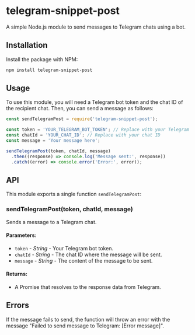 # telegram-snippet-post

A simple Node.js module to send messages to Telegram chats using a bot.

## Installation

Install the package with NPM:

```sh
npm install telegram-snippet-post
```

## Usage

To use this module, you will need a Telegram bot token and the chat ID of the recipient chat. Then, you can send a message as follows:

```js
const sendTelegramPost = require('telegram-snippet-post');

const token = 'YOUR_TELEGRAM_BOT_TOKEN'; // Replace with your Telegram bot token
const chatId = 'YOUR_CHAT_ID'; // Replace with your chat ID
const message = 'Your message here';

sendTelegramPost(token, chatId, message)
  .then((response) => console.log('Message sent:', response))
  .catch((error) => console.error('Error:', error));
```

## API

This module exports a single function `sendTelegramPost`:

### sendTelegramPost(token, chatId, message)

Sends a message to a Telegram chat.

#### Parameters:

- `token` - _String_ - Your Telegram bot token.
- `chatId` - _String_ - The chat ID where the message will be sent.
- `message` - _String_ - The content of the message to be sent.

#### Returns:

- A Promise that resolves to the response data from Telegram.

## Errors

If the message fails to send, the function will throw an error with the message "Failed to send message to Telegram: [Error message]".

